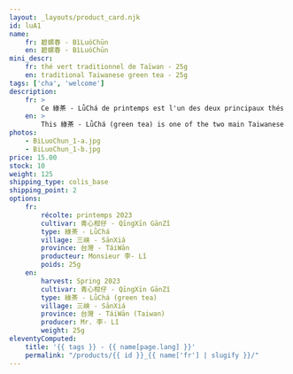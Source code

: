 ```yaml
---
layout: _layouts/product_card.njk
id: luA1
name:
    fr: 碧螺春 - BìLuóChūn
    en: 碧螺春 - BìLuóChūn
mini_descr:
    fr: thé vert traditionnel de Taïwan - 25g
    en: traditional Taiwanese green tea - 25g
tags: ['cha', 'welcome']
description: 
    fr: >
        Ce 綠茶 - LǜChá de printemps est l'un des deux principaux thés verts taïwanais. C'est un 碧螺春 - BìLuóChūn réalisé à partir du cultivar endémique de 三峽 - SānXiá, le 青心柑仔 - QīngXīn GānZǐ<!--more--> qui donne une identité aromatique unique. La famille de Mr.李- Lǐ produit des thés artisanaux de qualité depuis trois générations.
    en: >
        This 綠茶 - LǜChá (green tea) is one of the two main Taiwanese green tea - 25gs. It is a 碧螺春 - BìLuóChūn crafted from the endemic cultivar of 三峽 - SānXiá, the 青心柑仔 - QīngXīn GānZǐ<!--more-->, which imparts a unique aromatic identity. Mr. 李- Lǐ's family has been producing quality artisanal teas for three generations.
photos:
    - BiLuoChun_1-a.jpg
    - BiLuoChun_1-b.jpg
price: 15.00
stock: 10
weight: 125
shipping_type: colis_base
shipping_point: 2
options:
    fr:
        récolte: printemps 2023
        cultivar: 青心柑仔 - QīngXīn GānZǐ
        type: 綠茶 - LǜChá
        village: 三峡 - SānXiá
        province: 台灣 - TáiWān
        producteur: Monsieur 李- Lǐ
        poids: 25g
    en:
        harvest: Spring 2023
        cultivar: 青心柑仔 - QīngXīn GānZǐ
        type: 綠茶 - LǜChá (green tea)
        village: 三峡 - SānXiá
        province: 台灣 - TáiWān (Taiwan)
        producer: Mr. 李- Lǐ
        weight: 25g
eleventyComputed:
    title: '{{ tags }} - {{ name[page.lang] }}'
    permalink: "/products/{{ id }}_{{ name['fr'] | slugify }}/"
---
```

